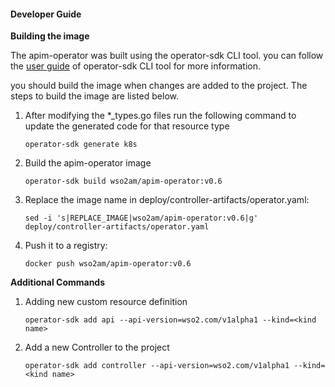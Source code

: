 #### Developer Guide

**Building the image**

The apim-operator was built using the operator-sdk CLI tool. you can follow the [user guide][operator_sdk_user_guide] of operator-sdk CLI tool for 
more information. 

you should build the image when changes are added to the project. The steps to build the image are listed below. 

1.  After modifying the *_types.go files run the following command to update the generated code for that resource type
    ```
    operator-sdk generate k8s
    ```
2.  Build the apim-operator image 
    ```
    operator-sdk build wso2am/apim-operator:v0.6
    ```
3.  Replace the image name in deploy/controller-artifacts/operator.yaml:
    ```
    sed -i 's|REPLACE_IMAGE|wso2am/apim-operator:v0.6|g' deploy/controller-artifacts/operator.yaml
    ```
4.  Push it to a registry:
    ```
    docker push wso2am/apim-operator:v0.6
    ```
    
**Additional Commands**

1. Adding new custom resource definition
    ```
    operator-sdk add api --api-version=wso2.com/v1alpha1 --kind=<kind name>
    ```
2. Add a new Controller to the project
   ```
   operator-sdk add controller --api-version=wso2.com/v1alpha1 --kind=<kind name>
   ```
    
[operator_sdk_user_guide]:https://github.com/operator-framework/operator-sdk/blob/master/doc/user-guide.md